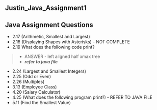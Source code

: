 ## Justin_Java_Assignment1

## Java Assignment Questions
-  2.17 (Arithmetic, Smallest and Largest)
-  2.18 (Displaying Shapes with Asterisks) - NOT COMPLETE
-  2.19  What does the following code print?
  > -  ANSWER - left aligned half xmax tree
  > - ***refer to java file***
- 2.24 (Largest and Smallest Integers)
- 2.25 (Odd or Even)
- 2.26 (Multiples)
- 3.13 (Employee Class)
- 4.20 (Salary Calculator)
- 4.25 (What does the following program print?) - REFER TO JAVA FILE
- 5.11 (Find the Smallest Value)
